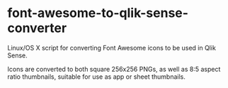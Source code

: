 # font-awesome-to-qlik-sense-converter
Linux/OS X script for converting Font Awesome icons to be used in Qlik Sense.

Icons are converted to both square 256x256 PNGs, as well as 8:5 aspect ratio thumbnails, suitable for use as app or sheet thumbnails.
